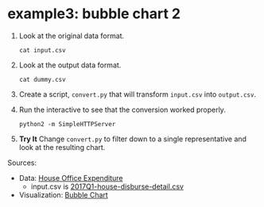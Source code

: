 # example3: bubble chart 2

1. Look at the original data format.

    ```
    cat input.csv
    ```

2. Look at the output data format.

	```
	cat dummy.csv
	```

3. Create a script, `convert.py` that will transform `input.csv` into `output.csv`.

4. Run the interactive to see that the conversion worked properly.

    ```
    python2 -m SimpleHTTPServer
    ```

5. **Try It** Change `convert.py` to filter down to a single representative and look at the resulting chart.

Sources:
- Data: [House Office Expenditure](https://projects.propublica.org/represent/expenditures)
	- input.csv is [2017Q1-house-disburse-detail.csv](https://projects.propublica.org/congress/assets/staffers/2017Q1-house-disburse-detail.csv)
- Visualization: [Bubble Chart](https://bl.ocks.org/mbostock/4063269)
